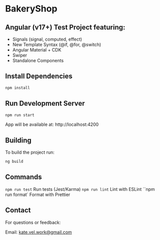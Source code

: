 # BakeryShop

## Angular (v17+) Test Project featuring:

- Signals (signal, computed, effect)
- New Template Syntax (@if, @for, @switch)
- Angular Material + CDK
- Swiper
- Standalone Components

## Install Dependencies

```bash
npm install
```

## Run Development Server

```bash
npm run start
```

App will be available at: http://localhost:4200

## Building

To build the project run:

```bash
ng build
```

## Commands

`npm run test` Run tests (Jest/Karma)
`npm run lint` Lint with ESLint
``npm run format` Format with Prettier

## Contact

For questions or feedback:

Email: kate.vel.work@gmail.com
